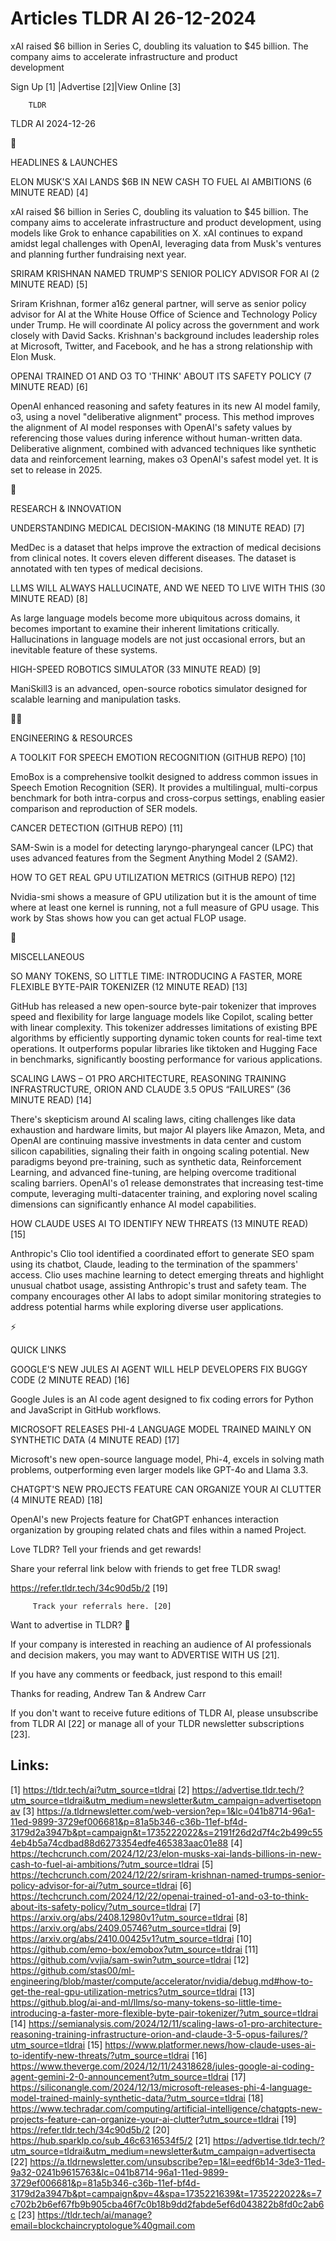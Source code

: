 # Articles TLDR AI 26-12-2024

xAI raised $6 billion in Series C, doubling its valuation to $45
billion. The company aims to accelerate infrastructure and product
development ‌ ‌ ‌ ‌ ‌ ‌ ‌ ‌ ‌ ‌ ‌ ‌ ‌ ‌ ‌ ‌ ‌ ‌ ‌ ‌ ‌ ‌ ‌ ‌ ‌ ‌  ‌ ‌ ‌ ‌ ‌ ‌ ‌ ‌ ‌ ‌ ‌ ‌ ‌ ‌ ‌ ‌ ‌ ‌ ‌ ‌ ‌ ‌ ‌ ‌ ‌ ‌ 


 Sign Up [1] |Advertise [2]|View Online [3] 

		TLDR 

TLDR AI 2024-12-26

🚀 

HEADLINES & LAUNCHES

 ELON MUSK'S XAI LANDS $6B IN NEW CASH TO FUEL AI AMBITIONS (6 MINUTE
READ) [4] 

 xAI raised $6 billion in Series C, doubling its valuation to $45
billion. The company aims to accelerate infrastructure and product
development, using models like Grok to enhance capabilities on X. xAI
continues to expand amidst legal challenges with OpenAI, leveraging
data from Musk's ventures and planning further fundraising next year. 

 SRIRAM KRISHNAN NAMED TRUMP'S SENIOR POLICY ADVISOR FOR AI (2 MINUTE
READ) [5] 

 Sriram Krishnan, former a16z general partner, will serve as senior
policy advisor for AI at the White House Office of Science and
Technology Policy under Trump. He will coordinate AI policy across the
government and work closely with David Sacks. Krishnan's background
includes leadership roles at Microsoft, Twitter, and Facebook, and he
has a strong relationship with Elon Musk. 

 OPENAI TRAINED O1 AND O3 TO 'THINK' ABOUT ITS SAFETY POLICY (7 MINUTE
READ) [6] 

 OpenAI enhanced reasoning and safety features in its new AI model
family, o3, using a novel "deliberative alignment" process. This
method improves the alignment of AI model responses with OpenAI's
safety values by referencing those values during inference without
human-written data. Deliberative alignment, combined with advanced
techniques like synthetic data and reinforcement learning, makes o3
OpenAI's safest model yet. It is set to release in 2025. 

🧠 

RESEARCH & INNOVATION

 UNDERSTANDING MEDICAL DECISION-MAKING (18 MINUTE READ) [7] 

 MedDec is a dataset that helps improve the extraction of medical
decisions from clinical notes. It covers eleven different diseases.
The dataset is annotated with ten types of medical decisions. 

 LLMS WILL ALWAYS HALLUCINATE, AND WE NEED TO LIVE WITH THIS (30
MINUTE READ) [8] 

 As large language models become more ubiquitous across domains, it
becomes important to examine their inherent limitations critically.
Hallucinations in language models are not just occasional errors, but
an inevitable feature of these systems. 

 HIGH-SPEED ROBOTICS SIMULATOR (33 MINUTE READ) [9] 

 ManiSkill3 is an advanced, open-source robotics simulator designed
for scalable learning and manipulation tasks. 

🧑‍💻 

ENGINEERING & RESOURCES

 A TOOLKIT FOR SPEECH EMOTION RECOGNITION (GITHUB REPO) [10] 

 EmoBox is a comprehensive toolkit designed to address common issues
in Speech Emotion Recognition (SER). It provides a multilingual,
multi-corpus benchmark for both intra-corpus and cross-corpus
settings, enabling easier comparison and reproduction of SER models. 

 CANCER DETECTION (GITHUB REPO) [11] 

 SAM-Swin is a model for detecting laryngo-pharyngeal cancer (LPC)
that uses advanced features from the Segment Anything Model 2 (SAM2). 

 HOW TO GET REAL GPU UTILIZATION METRICS (GITHUB REPO) [12] 

 Nvidia-smi shows a measure of GPU utilization but it is the amount of
time where at least one kernel is running, not a full measure of GPU
usage. This work by Stas shows how you can get actual FLOP usage. 

🎁 

MISCELLANEOUS

 SO MANY TOKENS, SO LITTLE TIME: INTRODUCING A FASTER, MORE FLEXIBLE
BYTE-PAIR TOKENIZER (12 MINUTE READ) [13] 

 GitHub has released a new open-source byte-pair tokenizer that
improves speed and flexibility for large language models like Copilot,
scaling better with linear complexity. This tokenizer addresses
limitations of existing BPE algorithms by efficiently supporting
dynamic token counts for real-time text operations. It outperforms
popular libraries like tiktoken and Hugging Face in benchmarks,
significantly boosting performance for various applications. 

 SCALING LAWS – O1 PRO ARCHITECTURE, REASONING TRAINING
INFRASTRUCTURE, ORION AND CLAUDE 3.5 OPUS “FAILURES” (36 MINUTE
READ) [14] 

 There's skepticism around AI scaling laws, citing challenges like
data exhaustion and hardware limits, but major AI players like Amazon,
Meta, and OpenAI are continuing massive investments in data center and
custom silicon capabilities, signaling their faith in ongoing scaling
potential. New paradigms beyond pre-training, such as synthetic data,
Reinforcement Learning, and advanced fine-tuning, are helping overcome
traditional scaling barriers. OpenAI's o1 release demonstrates that
increasing test-time compute, leveraging multi-datacenter training,
and exploring novel scaling dimensions can significantly enhance AI
model capabilities. 

 HOW CLAUDE USES AI TO IDENTIFY NEW THREATS (13 MINUTE READ) [15] 

 Anthropic's Clio tool identified a coordinated effort to generate SEO
spam using its chatbot, Claude, leading to the termination of the
spammers' access. Clio uses machine learning to detect emerging
threats and highlight unusual chatbot usage, assisting Anthropic's
trust and safety team. The company encourages other AI labs to adopt
similar monitoring strategies to address potential harms while
exploring diverse user applications. 

⚡ 

QUICK LINKS

 GOOGLE'S NEW JULES AI AGENT WILL HELP DEVELOPERS FIX BUGGY CODE (2
MINUTE READ) [16] 

 Google Jules is an AI code agent designed to fix coding errors for
Python and JavaScript in GitHub workflows. 

 MICROSOFT RELEASES PHI-4 LANGUAGE MODEL TRAINED MAINLY ON SYNTHETIC
DATA (4 MINUTE READ) [17] 

 Microsoft's new open-source language model, Phi-4, excels in solving
math problems, outperforming even larger models like GPT-4o and Llama
3.3. 

 CHATGPT'S NEW PROJECTS FEATURE CAN ORGANIZE YOUR AI CLUTTER (4 MINUTE
READ) [18] 

 OpenAI's new Projects feature for ChatGPT enhances interaction
organization by grouping related chats and files within a named
Project. 

Love TLDR? Tell your friends and get rewards!

 Share your referral link below with friends to get free TLDR swag! 

 https://refer.tldr.tech/34c90d5b/2 [19] 

		 Track your referrals here. [20] 

Want to advertise in TLDR? 📰

 If your company is interested in reaching an audience of AI
professionals and decision makers, you may want to ADVERTISE WITH US
[21]. 

 If you have any comments or feedback, just respond to this email! 

Thanks for reading, 
Andrew Tan & Andrew Carr 

If you don't want to receive future editions of TLDR AI, please
unsubscribe from TLDR AI [22] or manage all of your TLDR newsletter
subscriptions [23]. 

 

Links:
------
[1] https://tldr.tech/ai?utm_source=tldrai
[2] https://advertise.tldr.tech/?utm_source=tldrai&utm_medium=newsletter&utm_campaign=advertisetopnav
[3] https://a.tldrnewsletter.com/web-version?ep=1&lc=041b8714-96a1-11ed-9899-3729ef006681&p=81a5b346-c36b-11ef-bf4d-3179d2a3947b&pt=campaign&t=1735222022&s=2191f26d2d7f4c2b499c554eb4b5a74cdbad88d6273354edfe465383aac01e88
[4] https://techcrunch.com/2024/12/23/elon-musks-xai-lands-billions-in-new-cash-to-fuel-ai-ambitions/?utm_source=tldrai
[5] https://techcrunch.com/2024/12/22/sriram-krishnan-named-trumps-senior-policy-advisor-for-ai/?utm_source=tldrai
[6] https://techcrunch.com/2024/12/22/openai-trained-o1-and-o3-to-think-about-its-safety-policy/?utm_source=tldrai
[7] https://arxiv.org/abs/2408.12980v1?utm_source=tldrai
[8] https://arxiv.org/abs/2409.05746?utm_source=tldrai
[9] https://arxiv.org/abs/2410.00425v1?utm_source=tldrai
[10] https://github.com/emo-box/emobox?utm_source=tldrai
[11] https://github.com/vvjia/sam-swin?utm_source=tldrai
[12] https://github.com/stas00/ml-engineering/blob/master/compute/accelerator/nvidia/debug.md#how-to-get-the-real-gpu-utilization-metrics?utm_source=tldrai
[13] https://github.blog/ai-and-ml/llms/so-many-tokens-so-little-time-introducing-a-faster-more-flexible-byte-pair-tokenizer/?utm_source=tldrai
[14] https://semianalysis.com/2024/12/11/scaling-laws-o1-pro-architecture-reasoning-training-infrastructure-orion-and-claude-3-5-opus-failures/?utm_source=tldrai
[15] https://www.platformer.news/how-claude-uses-ai-to-identify-new-threats/?utm_source=tldrai
[16] https://www.theverge.com/2024/12/11/24318628/jules-google-ai-coding-agent-gemini-2-0-announcement?utm_source=tldrai
[17] https://siliconangle.com/2024/12/13/microsoft-releases-phi-4-language-model-trained-mainly-synthetic-data/?utm_source=tldrai
[18] https://www.techradar.com/computing/artificial-intelligence/chatgpts-new-projects-feature-can-organize-your-ai-clutter?utm_source=tldrai
[19] https://refer.tldr.tech/34c90d5b/2
[20] https://hub.sparklp.co/sub_46c6316534f5/2
[21] https://advertise.tldr.tech/?utm_source=tldrai&utm_medium=newsletter&utm_campaign=advertisecta
[22] https://a.tldrnewsletter.com/unsubscribe?ep=1&l=eedf6b14-3de3-11ed-9a32-0241b9615763&lc=041b8714-96a1-11ed-9899-3729ef006681&p=81a5b346-c36b-11ef-bf4d-3179d2a3947b&pt=campaign&pv=4&spa=1735221639&t=1735222022&s=7c702b2b6ef67fb9b905cba46f7c0b18b9dd2fabde5ef6d043822b8fd0c2ab6c
[23] https://tldr.tech/ai/manage?email=blockchaincryptologue%40gmail.com
